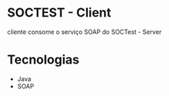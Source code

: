 # SOCTEST - Client
cliente consome o serviço SOAP do SOCTest - Server

# Tecnologias
<ul>
  <li>Java</li>
  <li>SOAP</li>
</ul>
